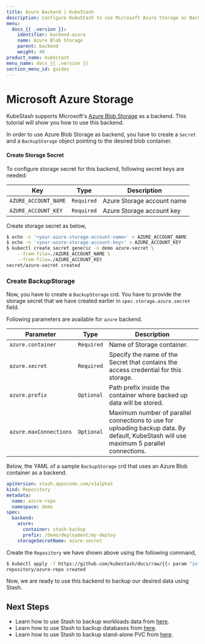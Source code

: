 ```yaml
---
title: Azure Backend | KubeStash
description: Configure KubeStash to use Microsoft Azure Storage as Backend.
menu:
  docs_{{ .version }}:
    identifier: backend-azure
    name: Azure Blob Storage
    parent: backend
    weight: 40
product_name: kubestash
menu_name: docs_{{ .version }}
section_menu_id: guides
---
```


# Microsoft Azure Storage

KubeStash supports Microsoft's [Azure Blob Storage](https://azure.microsoft.com/en-us/services/storage/blobs/) as a backend. This tutorial will show you how to use this backend.

In order to use Azure Blob Storage as backend, you have to create a `Secret` and a `BackupStorage` object pointing to the desired blob container.

#### Create Storage Secret

To configure storage secret for this backend, following secret keys are needed:

|         Key          |    Type    |                        Description                         |
| -------------------- | ---------- | ---------------------------------------------------------- |
| `AZURE_ACCOUNT_NAME` | `Required` | Azure Storage account name                                 |
| `AZURE_ACCOUNT_KEY`  | `Required` | Azure Storage account key                                  |

Create storage secret as below,

```bash
$ echo -n '<your-azure-storage-account-name>' > AZURE_ACCOUNT_NAME
$ echo -n '<your-azure-storage-account-key>' > AZURE_ACCOUNT_KEY
$ kubectl create secret generic -n demo azure-secret \
    --from-file=./AZURE_ACCOUNT_NAME \
    --from-file=./AZURE_ACCOUNT_KEY
secret/azure-secret created
```

### Create BackupStorage

Now, you have to create a `BackupStorage` crd. You have to provide the storage secret that we have created earlier in `spec.storage.azure.secret` field.

Following parameters are available for `azure` backend.

| Parameter              |    Type    | Description                                                                                                                             |
|------------------------| ---------- |-----------------------------------------------------------------------------------------------------------------------------------------|
| `azure.container`      | `Required` | Name of Storage container.                                                                                                              |
| `azure.secret`         | `Required` | Specify the name of the Secret that contains the access credential for this storage.                                                             |
| `azure.prefix`         | `Optional` | Path prefix inside the container where backed up data will be stored.                                                                   |
| `azure.maxConnections` | `Optional` | Maximum number of parallel connections to use for uploading backup data. By default, KubeStash will use maximum 5 parallel connections. |

Below, the YAML of a sample `BackupStorage` crd that uses an Azure Blob container as a backend.

```yaml
apiVersion: stash.appscode.com/v1alpha1
kind: Repository
metadata:
  name: azure-repo
  namespace: demo
spec:
  backend:
    azure:
      container: stash-backup
      prefix: /demo/deployment/my-deploy
    storageSecretName: azure-secret
```

Create the `Repository` we have shown above using the following command,

```bash
$ kubectl apply -f https://github.com/kubestash/docs/raw/{{< param "info.version" >}}/docs/guides/backends/azure/examples/azure.yaml
repository/azure-repo created
```

Now, we are ready to use this backend to backup our desired data using Stash.

## Next Steps

- Learn how to use Stash to backup workloads data from [here](/docs/guides/workloads/overview/index.md).
- Learn how to use Stash to backup databases from [here](/docs/guides/addons/overview/index.md).
- Learn how to use Stash to backup stand-alone PVC from [here](/docs/guides/volumes/overview/index.md).
